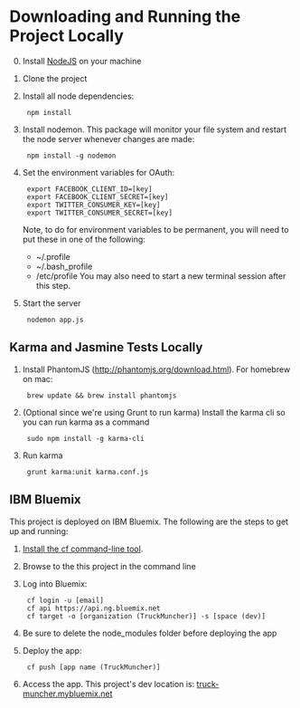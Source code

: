 Downloading and Running the Project Locally
===========================================

0. Install [NodeJS](http://nodejs.org/download/ "NodeJS Download") on your machine
1. Clone the project
2. Install all node dependencies:

        npm install
3. Install nodemon. This package will monitor your file system and restart the node server whenever changes are made:

        npm install -g nodemon
        
4. Set the environment variables for OAuth:

        export FACEBOOK_CLIENT_ID=[key]
        export FACEBOOK_CLIENT_SECRET=[key]
        export TWITTER_CONSUMER_KEY=[key]
        export TWITTER_CONSUMER_SECRET=[key]
        
	Note, to do for environment variables to be permanent, you will need to put these in one of the following:
	* ~/.profile
	* ~/.bash_profile
	* /etc/profile
	You may also need to start a new terminal session after this step.

5. Start the server

        nodemon app.js
        
Karma and Jasmine Tests Locally
-----------------------------------
1. Install PhantomJS (http://phantomjs.org/download.html). For homebrew on mac:

        brew update && brew install phantomjs

2. (Optional since we're using Grunt to run karma) Install the karma cli so you can run karma as a command

        sudo npm install -g karma-cli

3. Run karma

        grunt karma:unit karma.conf.js


IBM Bluemix
-----------------------------------
This project is deployed on IBM Bluemix. The following are the steps to get up and running:

1. [Install the cf command-line tool](https://www.ng.bluemix.net/docs/#starters/BuildingWeb.html#install_cf).
2. Browse to the this project in the command line 
3. Log into Bluemix:

		cf login -u [email] 
		cf api https://api.ng.bluemix.net
		cf target -o [organization (TruckMuncher)] -s [space (dev)]

4. Be sure to delete the node_modules folder before deploying the app
5. Deploy the app:

		cf push [app name (TruckMuncher)]

6. Access the app. This project's dev location is: [truck-muncher.mybluemix.net](//truck-muncher.mybluemix.net)
